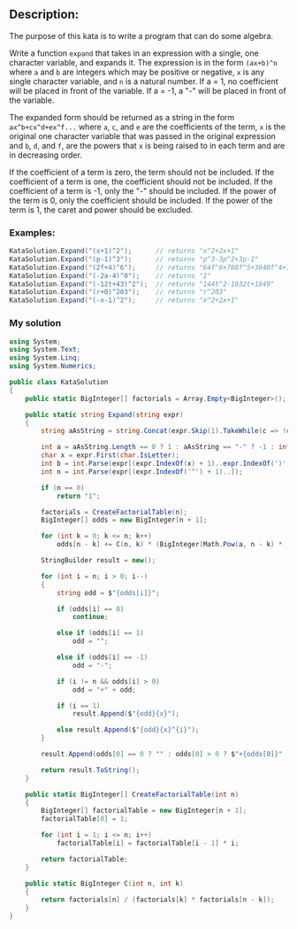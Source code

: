 ## Description:

The purpose of this kata is to write a program that can do some algebra.

Write a function ```expand``` that takes in an expression with a single, one character variable, and expands it. The expression is in the form ```(ax+b)^n``` where ```a``` and ```b``` are integers which may be positive or negative, ```x``` is any single character variable, and ```n``` is a natural number. If a = 1, no coefficient will be placed in front of the variable. If a = -1, a "-" will be placed in front of the variable.

The expanded form should be returned as a string in the form ```ax^b+cx^d+ex^f...``` where ```a```, ```c```, and ```e``` are the coefficients of the term, ```x``` is the original one character variable that was passed in the original expression and ```b```, ```d```, and ```f```, are the powers that ```x``` is being raised to in each term and are in decreasing order.

If the coefficient of a term is zero, the term should not be included. If the coefficient of a term is one, the coefficient should not be included. If the coefficient of a term is -1, only the "-" should be included. If the power of the term is 0, only the coefficient should be included. If the power of the term is 1, the caret and power should be excluded.

### Examples:
```C#
KataSolution.Expand("(x+1)^2");      // returns "x^2+2x+1"
KataSolution.Expand("(p-1)^3");      // returns "p^3-3p^2+3p-1"
KataSolution.Expand("(2f+4)^6");     // returns "64f^6+768f^5+3840f^4+10240f^3+15360f^2+12288f+4096"
KataSolution.Expand("(-2a-4)^0");    // returns "1"
KataSolution.Expand("(-12t+43)^2");  // returns "144t^2-1032t+1849"
KataSolution.Expand("(r+0)^203");    // returns "r^203"
KataSolution.Expand("(-x-1)^2");     // returns "x^2+2x+1"
```

### My solution
```C#
using System;
using System.Text;
using System.Linq;
using System.Numerics;

public class KataSolution
{
    public static BigInteger[] factorials = Array.Empty<BigInteger>();

    public static string Expand(string expr)
    {
        string aAsString = string.Concat(expr.Skip(1).TakeWhile(c => !char.IsLetter(c)));  

        int a = aAsString.Length == 0 ? 1 : aAsString == "-" ? -1 : int.Parse(aAsString);
        char x = expr.First(char.IsLetter);
        int b = int.Parse(expr[(expr.IndexOf(x) + 1)..expr.IndexOf(')')]);
        int n = int.Parse(expr[(expr.IndexOf('^') + 1)..]);

        if (n == 0)
            return "1";

        factorials = CreateFactorialTable(n);
        BigInteger[] odds = new BigInteger[n + 1];

        for (int k = 0; k <= n; k++)
            odds[n - k] += C(n, k) * (BigInteger)Math.Pow(a, n - k) * (BigInteger)Math.Pow(b, k);

        StringBuilder result = new();

        for (int i = n; i > 0; i--)
        {
            string odd = $"{odds[i]}";

            if (odds[i] == 0)
                continue;

            else if (odds[i] == 1)
                odd = "";

            else if (odds[i] == -1)
                odd = "-";

            if (i != n && odds[i] > 0)
                odd = "+" + odd;

            if (i == 1)
                result.Append($"{odd}{x}");

            else result.Append($"{odd}{x}^{i}");
        }

        result.Append(odds[0] == 0 ? "" : odds[0] > 0 ? $"+{odds[0]}" : odds[0]);

        return result.ToString();
    }

    public static BigInteger[] CreateFactorialTable(int n)
    {
        BigInteger[] factorialTable = new BigInteger[n + 1];
        factorialTable[0] = 1;

        for (int i = 1; i <= n; i++)
            factorialTable[i] = factorialTable[i - 1] * i;

        return factorialTable;
    }

    public static BigInteger C(int n, int k)
    {
        return factorials[n] / (factorials[k] * factorials[n - k]);
    }
}
```
